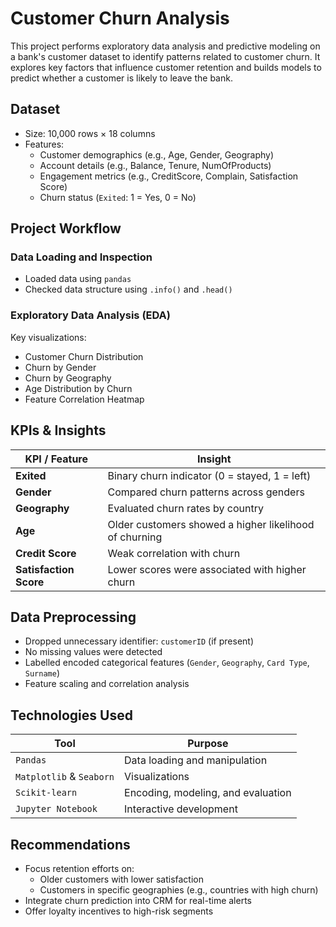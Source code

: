 # Customer Churn Analysis

This project performs exploratory data analysis and predictive modeling on a bank's customer dataset to identify patterns related to customer churn. It explores key factors that influence customer retention and builds models to predict whether a customer is likely to leave the bank.


## Dataset
* Size: 10,000 rows × 18 columns
* Features:
  * Customer demographics (e.g., Age, Gender, Geography)
  * Account details (e.g., Balance, Tenure, NumOfProducts)
  * Engagement metrics (e.g., CreditScore, Complain, Satisfaction Score)
  * Churn status (`Exited`: 1 = Yes, 0 = No)

## Project Workflow

### **Data Loading and Inspection**

* Loaded data using `pandas`
* Checked data structure using `.info()` and `.head()`

### **Exploratory Data Analysis (EDA)**

Key visualizations:

* Customer Churn Distribution
* Churn by Gender
* Churn by Geography
* Age Distribution by Churn
* Feature Correlation Heatmap

## KPIs & Insights

| KPI / Feature          | Insight                                                |
| ---------------------- | ------------------------------------------------------ |
| **Exited**             | Binary churn indicator (0 = stayed, 1 = left)          |
| **Gender**             | Compared churn patterns across genders                 |
| **Geography**          | Evaluated churn rates by country                       |
| **Age**                | Older customers showed a higher likelihood of churning |
| **Credit Score**       | Weak correlation with churn                            |
| **Satisfaction Score** | Lower scores were associated with higher churn         |

## Data Preprocessing

* Dropped unnecessary identifier: `customerID` (if present)
* No missing values were detected
* Labelled encoded categorical features (`Gender`, `Geography`, `Card Type`, `Surname`)
* Feature scaling and correlation analysis

## Technologies Used

| Tool                     | Purpose                            |
| ------------------------ | ---------------------------------- |
| `Pandas`                 | Data loading and manipulation      |
| `Matplotlib` & `Seaborn` | Visualizations                     |
| `Scikit-learn`           | Encoding, modeling, and evaluation |
| `Jupyter Notebook`       | Interactive development            |

## Recommendations

* Focus retention efforts on:
  * Older customers with lower satisfaction
  * Customers in specific geographies (e.g., countries with high churn)
* Integrate churn prediction into CRM for real-time alerts
* Offer loyalty incentives to high-risk segments
